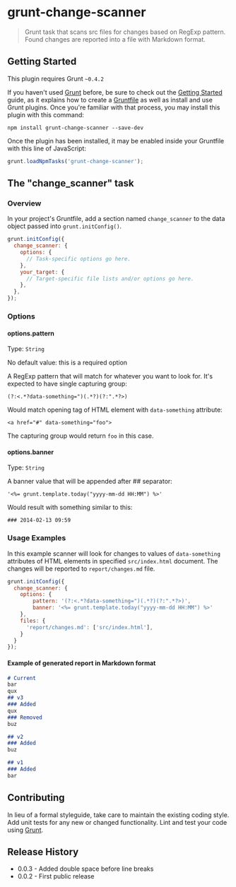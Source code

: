 # grunt-change-scanner

> Grunt task that scans src files for changes based on RegExp pattern. Found changes are reported into a file with Markdown format.

## Getting Started
This plugin requires Grunt `~0.4.2`

If you haven't used [Grunt](http://gruntjs.com/) before, be sure to check out the [Getting Started](http://gruntjs.com/getting-started) guide, as it explains how to create a [Gruntfile](http://gruntjs.com/sample-gruntfile) as well as install and use Grunt plugins. Once you're familiar with that process, you may install this plugin with this command:

```shell
npm install grunt-change-scanner --save-dev
```

Once the plugin has been installed, it may be enabled inside your Gruntfile with this line of JavaScript:

```js
grunt.loadNpmTasks('grunt-change-scanner');
```

## The "change_scanner" task

### Overview
In your project's Gruntfile, add a section named `change_scanner` to the data object passed into `grunt.initConfig()`.

```js
grunt.initConfig({
  change_scanner: {
    options: {
      // Task-specific options go here.
    },
    your_target: {
      // Target-specific file lists and/or options go here.
    },
  },
});
```

### Options

#### options.pattern
Type: `String`

No default value: this is a required option

A RegExp pattern that will match for whatever you want to look for. It's expected to have single capturing group:

    (?:<.*?data-something=")(.*?)(?:".*?>)
    
Would match opening tag of HTML element with `data-something` attribute:

    <a href="#" data-something="foo">

The capturing group would return `foo` in this case.

#### options.banner
Type: `String`

A banner value that will be appended after ## separator:

    '<%= grunt.template.today("yyyy-mm-dd HH:MM") %>'
    
Would result with something similar to this:
    
    ### 2014-02-13 09:59

### Usage Examples

In this example scanner will look for changes to values of `data-something` attributes of HTML elements in specified `src/index.html` document. The changes will be reported to `report/changes.md` file.

```js
grunt.initConfig({
  change_scanner: {
    options: {
        pattern: '(?:<.*?data-something=")(.*?)(?:".*?>)',
        banner: '<%= grunt.template.today("yyyy-mm-dd HH:MM") %>'
    },
    files: {
      'report/changes.md': ['src/index.html'],
    }
  }
});
```

#### Example of generated report in Markdown format

```md
# Current
bar
qux
## v3
### Added
qux
### Removed
buz

## v2
### Added
buz

## v1
### Added
bar
```


## Contributing
In lieu of a formal styleguide, take care to maintain the existing coding style. Add unit tests for any new or changed functionality. Lint and test your code using [Grunt](http://gruntjs.com/).

## Release History
* 0.0.3 - Added double space before line breaks
* 0.0.2 - First public release
